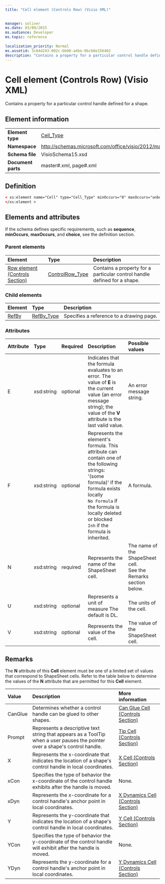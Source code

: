 ```yaml
---
title: "Cell element (Controls Row) (Visio XML)"
 
 
manager: soliver
ms.date: 03/09/2015
ms.audience: Developer
ms.topic: reference
 
localization_priority: Normal
ms.assetid: 3c04d243-002c-bb00-a4be-0bcb8e156402
description: "Contains a property for a particular control handle defined for a shape."
---
```


# Cell element (Controls Row) (Visio XML)

Contains a property for a particular control handle defined for a shape.
  
## Element information

|||
|:-----|:-----|
|**Element type** <br/> |[Cell_Type](cell_type-complextypevisio-xml.md) <br/> |
|**Namespace** <br/> |http://schemas.microsoft.com/office/visio/2012/main  <br/> |
|**Schema file** <br/> |VisioSchema15.xsd  <br/> |
|**Document parts** <br/> |master#.xml, page#.xml  <br/> |
   
## Definition

```XML
< xs:element name="Cell" type="Cell_Type" minOccurs="0" maxOccurs="unbounded" >
</xs:element >
```

## Elements and attributes

If the schema defines specific requirements, such as **sequence**, **minOccurs**, **maxOccurs**, and **choice**, see the definition section. 
  
### Parent elements

|**Element**|**Type**|**Description**|
|:-----|:-----|:-----|
|[Row element (Controls Section)](row-element-controls-sectionvisio-xml.md) <br/> |[ControlRow_Type](controlrow_type-complextypevisio-xml.md) <br/> |Contains a property for a particular control handle defined for a shape.  <br/> |
   
### Child elements

|**Element**|**Type**|**Description**|
|:-----|:-----|:-----|
|[RefBy](refby-element-cell_type-complextypevisio-xml.md) <br/> |[RefBy_Type](refby_type-complextypevisio-xml.md) <br/> |Specifies a reference to a drawing page.  <br/> |
   
### Attributes

|**Attribute**|**Type**|**Required**|**Description**|**Possible values**|
|:-----|:-----|:-----|:-----|:-----|
|E  <br/> |xsd:string  <br/> |optional  <br/> |Indicates that the formula evaluates to an error. The value of **E** is the current value (an error message string); the value of the **V** attribute is the last valid value.  <br/> |An error message string.  <br/> |
|F  <br/> |xsd:string  <br/> |optional  <br/> | Represents the element's formula. This attribute can contain one of the following strings:  <br/>  '(some formula)' if the formula exists locally  <br/>  `No Formula` if the formula is locally deleted or blocked  <br/>  `Inh` if the formula is inherited.  <br/> |A formula.  <br/> |
|N  <br/> |xsd:string  <br/> |required  <br/> |Represents the name of the ShapeSheet cell.  <br/> |The name of the ShapeSheet cell.  <br/> See the Remarks section below.  <br/> |
|U  <br/> |xsd:string  <br/> |optional  <br/> |Represents a unit of measure The default is DL.  <br/> |The units of the cell.  <br/> |
|V  <br/> |xsd:string  <br/> |optional  <br/> |Represents the value of the cell.  <br/> |The value of the ShapeSheet cell.  <br/> |
   
## Remarks

The **N** attribute of this **Cell** element must be one of a limited set of values that correspond to ShapeSheet cells. Refer to the table below to determine the values of the **N** attribute that are permitted for this **Cell** element. 
  
|**Value**|**Description**|**More information**|
|:-----|:-----|:-----|
|CanGlue  <br/> |Determines whether a control handle can be glued to other shapes.  <br/> |[Can Glue Cell (Controls Section)](can-glue-cell-controls-section.md) <br/> |
|Prompt  <br/> |Represents a descriptive text string that appears as a ToolTip when a user pauses the pointer over a shape's control handle.  <br/> |[Tip Cell (Controls Section)](tip-cell-controls-section.md) <br/> |
|X  <br/> |Represents the x-coordinate that indicates the location of a shape's control handle in local coordinates.  <br/> |[X Cell (Controls Section)](x-cell-controls-section.md) <br/> |
|xCon  <br/> |Specifies the type of behavior the x-coordinate of the control handle exhibits after the handle is moved.  <br/> |None.  <br/> |
|xDyn  <br/> |Represents the x-coordinate for a control handle's anchor point in local coordinates.  <br/> |[X Dynamics Cell (Controls Section)](x-dynamics-cell-controls-section.md) <br/> |
|Y  <br/> |Represents the y-coordinate that indicates the location of a shape's control handle in local coordinates.  <br/> |[Y Cell (Controls Section)](y-cell-controls-section.md) <br/> |
|YCon  <br/> |Specifies the type of behavior the y-coordinate of the control handle will exhibit after the handle is moved.  <br/> |None.  <br/> |
|YDyn  <br/> |Represents the y-coordinate for a control handle's anchor point in local coordinates.  <br/> |[Y Dynamics Cell (Controls Section)](y-dynamics-cell-controls-section.md) <br/> |
   

